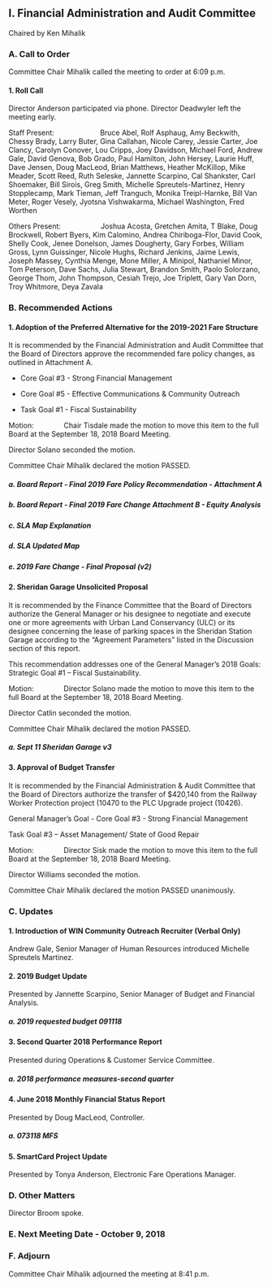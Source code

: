 ## I. Financial Administration and Audit Committee

Chaired by Ken Mihalik

### A. Call to Order

Committee Chair Mihalik called the meeting to order at 6:09 p.m.

#### 1. Roll Call

Director Anderson participated via phone. Director Deadwyler left the meeting early.

Staff Present:                       Bruce Abel, Rolf Asphaug, Amy Beckwith, Chessy Brady, Larry Buter, Gina Callahan, Nicole Carey, Jessie Carter, Joe Clancy, Carolyn Conover, Lou Cripps, Joey Davidson, Michael Ford, Andrew Gale, David Genova, Bob Grado, Paul Hamilton, John Hersey, Laurie Huff, Dave Jensen, Doug MacLeod, Brian Matthews, Heather McKillop, Mike Meader, Scott Reed, Ruth Seleske, Jannette Scarpino, Cal Shankster, Carl Shoemaker, Bill Sirois, Greg Smith, Michelle Spreutels-Martinez, Henry Stopplecamp, Mark Tieman, Jeff Tranguch, Monika Treipl-Harnke, Bill Van Meter, Roger Vesely, Jyotsna Vishwakarma, Michael Washington, Fred Worthen

Others Present:                    Joshua Acosta, Gretchen Amita, T Blake, Doug Brockwell, Robert Byers, Kim Calomino, Andrea Chiriboga-Flor, David Cook, Shelly Cook, Jenee Donelson, James Dougherty, Gary Forbes, William Gross, Lynn Guissinger, Nicole Hughs, Richard Jenkins, Jaime Lewis, Joseph Massey, Cynthia Menge, Mone Miller, A Minipol, Nathaniel Minor, Tom Peterson, Dave Sachs, Julia Stewart, Brandon Smith, Paolo Solorzano, George Thom, John Thompson, Cesiah Trejo, Joe Triplett, Gary Van Dorn, Troy Whitmore, Deya Zavala

### B. Recommended Actions

#### 1. Adoption of the Preferred Alternative for the 2019-2021 Fare Structure

It is recommended by the Financial Administration and Audit Committee that the Board of Directors approve the recommended fare policy changes, as outlined in Attachment A.

- Core Goal #3 - Strong Financial Management

- Core Goal #5 - Effective Communications & Community Outreach

- Task Goal #1 - Fiscal Sustainability

Motion:               Chair Tisdale made the motion to move this item to the full Board at the September 18, 2018 Board Meeting.

Director Solano seconded the motion.

Committee Chair Mihalik declared the motion PASSED.

##### a. Board Report - Final 2019 Fare Policy Recommendation - Attachment A

##### b. Board Report - Final 2019 Fare Change Attachment B - Equity Analysis

##### c. SLA Map Explanation

##### d. SLA Updated Map

##### e. 2019 Fare Change - Final Proposal (v2)

#### 2. Sheridan Garage Unsolicited Proposal

It is recommended by the Finance Committee that the Board of Directors authorize the General Manager or his designee to negotiate and execute one or more agreements with Urban Land Conservancy (ULC) or its designee concerning the lease of parking spaces in the Sheridan Station Garage according to the “Agreement Parameters” listed in the Discussion section of this report.

This recommendation addresses one of the General Manager’s 2018 Goals: Strategic Goal #1 – Fiscal Sustainability.

Motion:               Director Solano made the motion to move this item to the full Board at the September 18, 2018 Board Meeting.

Director Catlin seconded the motion.

Committee Chair Mihalik declared the motion PASSED.

##### a. Sept 11 Sheridan Garage v3

#### 3. Approval of Budget Transfer

It is recommended by the Financial Administration & Audit Committee that the Board of Directors authorize the transfer of $420,140 from the Railway Worker Protection project (10470 to the PLC Upgrade project (10426).

General Manager’s Goal - Core Goal #3 - Strong Financial Management

Task Goal #3 – Asset Management/ State of Good Repair

Motion:               Director Sisk made the motion to move this item to the full Board at the September 18, 2018 Board Meeting.

Director Williams seconded the motion.

Committee Chair Mihalik declared the motion PASSED unanimously.

### C. Updates

#### 1. Introduction of WIN Community Outreach Recruiter (Verbal Only)

Andrew Gale, Senior Manager of Human Resources introduced Michelle Spreutels Martinez.

#### 2. 2019 Budget Update

Presented by Jannette Scarpino, Senior Manager of Budget and Financial Analysis.

##### a. 2019 requested budget 091118

#### 3. Second Quarter 2018 Performance Report

Presented during Operations & Customer Service Committee.

##### a. 2018 performance measures-second quarter

#### 4. June 2018 Monthly Financial Status Report

Presented by Doug MacLeod, Controller.

##### a. 073118 MFS

#### 5. SmartCard Project Update

Presented by Tonya Anderson, Electronic Fare Operations Manager.

### D. Other Matters

Director Broom spoke.

### E. Next Meeting Date - October 9, 2018

### F. Adjourn

Committee Chair Mihalik adjourned the meeting at 8:41 p.m.